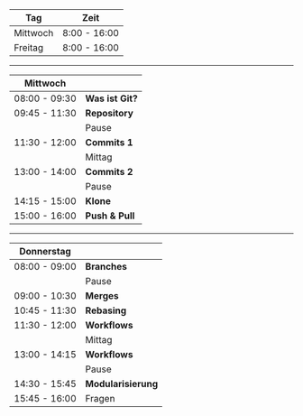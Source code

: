 
|  Tag                 | Zeit           |
|----------------------|----------------|
|  Mittwoch            |  8:00 - 16:00  |
|  Freitag             |  8:00 - 16:00  |


---


| Mittwoch             |                          |
|----------------------|--------------------------|
| 08:00 - 09:30        | **Was ist Git?**         |
| 09:45 - 11:30        | **Repository**           |
|                      |     Pause                |
| 11:30 - 12:00        | **Commits 1**            |
|                      |     Mittag               |
| 13:00 - 14:00        | **Commits 2**            |
|                      |     Pause                |
| 14:15 - 15:00        | **Klone**    |
| 15:00 - 16:00        | **Push & Pull**          |


---


| Donnerstag           |                            |
|----------------------|----------------------------|
| 08:00 - 09:00        | **Branches**               |
|                      |     Pause                  |
| 09:00 - 10:30        | **Merges**                 |
| 10:45 - 11:30        | **Rebasing**               |
| 11:30 - 12:00        |  **Workflows**             |
|                      | Mittag                     |
| 13:00 - 14:15        |  **Workflows**             |
|                      |     Pause                  |
| 14:30 - 15:45        | **Modularisierung**        |
| 15:45 - 16:00        | Fragen                     |
